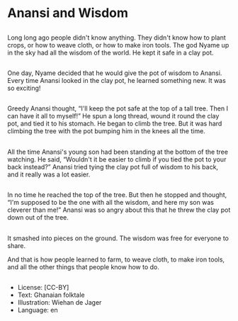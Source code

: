 # Anansi and Wisdom

##
Long long ago people didn't
know anything. They didn't
know how to plant crops, or
how to weave cloth, or how to
make iron tools.
The god Nyame up in the sky
had all the wisdom of the world.
He kept it safe in a clay pot.

##
One day, Nyame decided that
he would give the pot of
wisdom to Anansi.
Every time Anansi looked in the
clay pot, he learned something
new. It was so exciting!

##
Greedy Anansi thought, “I'll
keep the pot safe at the top of a
tall tree. Then I can have it all
to myself!”
He spun a long thread, wound it
round the clay pot, and tied it to
his stomach.
He began to climb the tree. But
it was hard climbing the tree
with the pot bumping him in the
knees all the time.

##
All the time Anansi's young son
had been standing at the
bottom of the tree watching. He
said, “Wouldn't it be easier to
climb if you tied the pot to your
back instead?”
Anansi tried tying the clay pot
full of wisdom to his back, and it
really was a lot easier.

##
In no time he reached the top of
the tree.
But then he stopped and
thought, “I'm supposed to be
the one with all the wisdom,
and here my son was cleverer
than me!”
Anansi was so angry about this
that he threw the clay pot down
out of the tree.

##
It smashed into pieces on the
ground. The wisdom was free
for everyone to share.

And that is how people learned
to farm, to weave cloth, to
make iron tools, and all the
other things that people know
how to do.

##
* License: [CC-BY]
* Text: Ghanaian folktale
* Illustration: Wiehan de Jager
* Language: en
